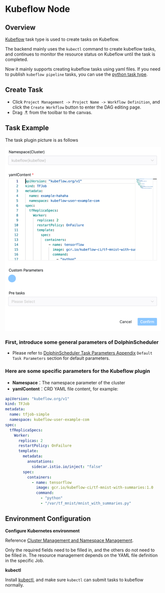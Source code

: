 # Kubeflow Node

## Overview

[Kubeflow](https://www.kubeflow.org) task type is used to create tasks on Kubeflow.

The backend mainly uses the `kubectl` command to create kubeflow tasks, and continues to monitor the resource status on Kubeflow until the task is completed.

Now it mainly supports creating kubeflow tasks using yaml files. If you need to publish `kubeflow pipeline` tasks, you can use the [python task type](./python.md).

## Create Task

- Click `Project Management -> Project Name -> Workflow Definition`, and click the `Create Workflow` button to enter the DAG editing page.
- Drag <img src="../../../../img/tasks/icons/kubeflow.png" width="15"/> from the toolbar to the canvas.

## Task Example

The task plugin picture is as follows

![kubeflow](../../../../img/tasks/demo/kubeflow.png)

### First, introduce some general parameters of DolphinScheduler

- Please refer to [DolphinScheduler Task Parameters Appendix](appendix.md) `Default Task Parameters` section for default parameters.

### Here are some specific parameters for the Kubeflow plugin

- **Namespace**：The namespace parameter of the cluster
- **yamlContent**：CRD YAML file content, for example:

```yaml
apiVersion: "kubeflow.org/v1"
kind: TFJob
metadata:
  name: tfjob-simple
  namespace: kubeflow-user-example-com
spec:
  tfReplicaSpecs:
    Worker:
      replicas: 2
      restartPolicy: OnFailure
      template:
        metadata:
          annotations:
            sidecar.istio.io/inject: "false"
        spec:
          containers:
            - name: tensorflow
              image: gcr.io/kubeflow-ci/tf-mnist-with-summaries:1.0
              command:
                - "python"
                - "/var/tf_mnist/mnist_with_summaries.py"
```

## Environment Configuration

**Configure Kubernetes environment**

Reference [Cluster Management and Namespace Management](../security/security.md).

Only the required fields need to be filled in, and the others do not need to be filled in. The resource management depends on the YAML file definition in the specific Job.

**kubectl**

Install [kubectl](https://kubernetes.io/docs/tasks/tools/install-kubectl-linux/), and make sure `kubectl` can submit tasks to kubeflow normally.

